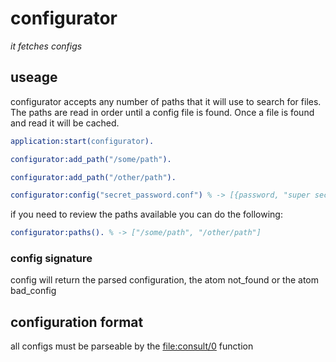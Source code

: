 configurator
=========
*it fetches configs*

## useage ##
configurator accepts any number of paths that it will use to search for files. The paths are read in order until a config file is found. Once a file is found and read it will be cached.

```erlang
application:start(configurator).

configurator:add_path("/some/path").

configurator:add_path("/other/path").

configurator:config("secret_password.conf") % -> [{password, "super secret"}]
```

if you need to review the paths available you can do the following:

```erlang
configurator:paths(). % -> ["/some/path", "/other/path"]
```

### config signature ###

config will return the parsed configuration, the atom not_found or the atom bad_config

## configuration format ##
all configs must be parseable by the [file:consult/0](http://www.erlang.org/doc/man/file.html#consult-1) function

